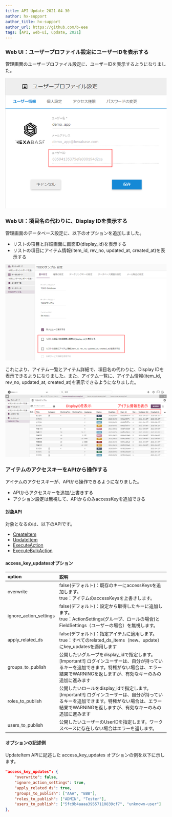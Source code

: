 ```yaml
---
title: API Update 2021-04-30
author: hx-support
author_title: hx-support
author_url: https://github.com/b-eee
tags: [API, web-ui, update, 2021]
---
```


### Web UI：ユーザープロファイル設定にユーザーIDを表示する

管理画面のユーザープロファイル設定に、ユーザーIDを表示するようになりました。

![ユーザープロファイル設定](/img/blogs/2021-04-30/user_profile.png)

### Web UI：項目名の代わりに、Display IDを表示する

管理画面のデータベース設定に、以下のオプションを追加しました。

- リストの項目と詳細画面に画面ID(display_id)を表示する
- リストの項目にアイテム情報(item_id, rev_no, updated_at, created_at)を表示する

![データベース設定](/img/blogs/2021-04-30/option_fields_display_id.png)

これにより、アイテム一覧とアイテム詳細で、項目名の代わりに、Display IDを表示できるようになりました。また、アイテム一覧に、アイテム情報(item_id, rev_no, updated_at, created_at)を表示できるようになりました。

![Display IDを表示](/img/blogs/2021-04-30/visible_fields_display_id.png)

### アイテムのアクセスキーをAPIから操作する

アイテムのアクセスキーが、APIから操作できるようになりました。

- APIからアクセスキーを追加/上書きする
- アクション設定は無視して、APIからのみaccessKeyを追加できる

#### 対象API

対象となるのは、以下のAPIです。

- [CreateItem](/docs/v0/item-actions/CreateItem)
- [UpdateItem](/docs/v0/item-actions/UpdateItem)
- [ExecuteAction](/docs/v0/item-actions/ExecuteAction)
- [ExecuteBulkAction](/docs/v0/item-actions/ExecuteBulkAction)

#### access_key_updatesオプション

|option|説明|
|:----|:----|
|overwrite|false(デフォルト)：既存のキーにaccessKeysを追加します。<br />true：アイテムのaccessKeysを上書きします。|
|ignore_action_settings|false(デフォルト)：設定から取得したキーに追加します。<br />true：ActionSettings(グループ、ロールの場合)とFieldSettings（ユーザーの場合）を無視します。|
|apply_related_ds|false(デフォルト)：指定アイテムに適用します。<br />true：すべてのrelated_ds_items（new、update）にkey_updatesを適用します|
|groups_to_publish|公開したいグループをdisplay_idで指定します。<br />[Important!!] ログインユーザーは、自分が持っているキーを追加できます。特権がない場合は、エラー結果でWARNINGを返しますが、有効なキーのみの追加に進みます|
|roles_to_publish|公開したいロールをdisplay_idで指定します。<br />[Important!!] ログインユーザーは、自分が持っているキーを追加できます。特権がない場合は、エラー結果でWARNINGを返しますが、有効なキーのみの追加に進みます|
|users_to_publish|公開したいユーザーのUserIDを指定します。ワークスペースに存在しない場合はエラーを返します。|

#### オプションの記述例

UpdateItem APIに記述した access_key_updates オプションの例を以下に示します。

```json
"access_key_updates": {		
    "overwrite": false,
    "ignore_action_settings": true,	
    "apply_related_ds": true,	
    "groups_to_publish": ["AAA", "BBB"],	
    "roles_to_publish": ["ADMIN", "Tester"],	
    "users_to_publish": ["5fc9b4aaaa39557110839cf7", "unknown-user"]	
},
```

